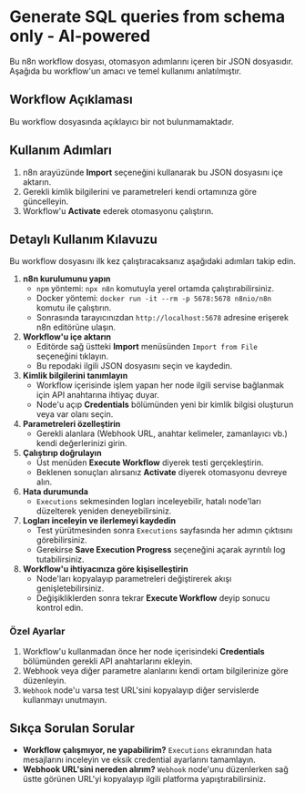 # Generate SQL queries from schema only - AI-powered

Bu n8n workflow dosyası, otomasyon adımlarını içeren bir JSON dosyasıdır.
Aşağıda bu workflow'un amacı ve temel kullanımı anlatılmıştır.

## Workflow Açıklaması
Bu workflow dosyasında açıklayıcı bir not bulunmamaktadır.

## Kullanım Adımları
1. n8n arayüzünde **Import** seçeneğini kullanarak bu JSON dosyasını içe aktarın.
2. Gerekli kimlik bilgilerini ve parametreleri kendi ortamınıza göre güncelleyin.
3. Workflow'u **Activate** ederek otomasyonu çalıştırın.
## Detaylı Kullanım Kılavuzu
Bu workflow dosyasını ilk kez çalıştıracaksanız aşağıdaki adımları takip edin.
1. **n8n kurulumunu yapın**
   - `npm` yöntemi: `npx n8n` komutuyla yerel ortamda çalıştırabilirsiniz.
   - Docker yöntemi: `docker run -it --rm -p 5678:5678 n8nio/n8n` komutu ile çalıştırın.
   - Sonrasında tarayıcınızdan `http://localhost:5678` adresine erişerek n8n editörüne ulaşın.
2. **Workflow'u içe aktarın**
   - Editörde sağ üstteki **Import** menüsünden `Import from File` seçeneğini tıklayın.
   - Bu repodaki ilgili JSON dosyasını seçin ve kaydedin.
3. **Kimlik bilgilerini tanımlayın**
   - Workflow içerisinde işlem yapan her node ilgili servise bağlanmak için API anahtarına ihtiyaç duyar.
   - Node'u açıp **Credentials** bölümünden yeni bir kimlik bilgisi oluşturun veya var olanı seçin.
4. **Parametreleri özelleştirin**
   - Gerekli alanlara (Webhook URL, anahtar kelimeler, zamanlayıcı vb.) kendi değerlerinizi girin.
5. **Çalıştırıp doğrulayın**
   - Üst menüden **Execute Workflow** diyerek testi gerçekleştirin.
   - Beklenen sonuçları alırsanız **Activate** diyerek otomasyonu devreye alın.
6. **Hata durumunda**
   - `Executions` sekmesinden logları inceleyebilir, hatalı node'ları düzelterek yeniden deneyebilirsiniz.
7. **Logları inceleyin ve ilerlemeyi kaydedin**
   - Test yürütmesinden sonra `Executions` sayfasında her adımın çıktısını görebilirsiniz.
   - Gerekirse **Save Execution Progress** seçeneğini açarak ayrıntılı log tutabilirsiniz.
8. **Workflow'u ihtiyacınıza göre kişiselleştirin**
   - Node'ları kopyalayıp parametreleri değiştirerek akışı genişletebilirsiniz.
   - Değişikliklerden sonra tekrar **Execute Workflow** deyip sonucu kontrol edin.

### Özel Ayarlar
1. Workflow'u kullanmadan önce her node içerisindeki **Credentials** bölümünden gerekli API anahtarlarını ekleyin.
2. Webhook veya diğer parametre alanlarını kendi ortam bilgilerinize göre düzenleyin.
3. `Webhook` node'u varsa test URL'sini kopyalayıp diğer servislerde kullanmayı unutmayın.

## Sıkça Sorulan Sorular
* **Workflow çalışmıyor, ne yapabilirim?** `Executions` ekranından hata mesajlarını inceleyin ve eksik credential ayarlarını tamamlayın.
* **Webhook URL'sini nereden alırım?** `Webhook` node'unu düzenlerken sağ üstte görünen URL'yi kopyalayıp ilgili platforma yapıştırabilirsiniz.
